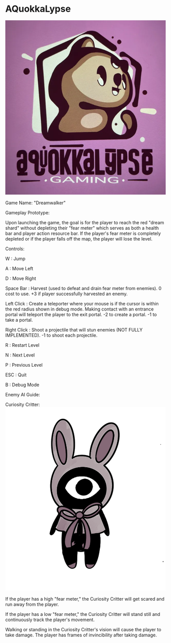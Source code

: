 # AQuokkaLypse
![Alt text](./assets/shared/AQUOKKALPYSE_LOGO.png?raw=true "Title")

Game Name: "Dreamwalker"

Gameplay Prototype:

Upon launching the game, the goal is for the player to reach the red "dream shard" without depleting their "fear meter" which serves as both a health bar and player action resource bar. If the player's fear meter is completely depleted or if the player falls off the map, the player will lose the level. 

Controls:

W : Jump

A : Move Left

D : Move Right

Space Bar : Harvest (used to defeat and drain fear meter from enemies). 0 cost to use. +3 if player successfully harvested an enemy.

Left Click : Create a teleporter where your mouse is if the cursor is within the red radius shown in debug mode. Making contact with an entrance portal will teleport the player to the exit portal. -2 to create a portal. -1 to take a portal.

Right Click : Shoot a projectile that will stun enemies (NOT FULLY IMPLEMENTED). -1 to shoot each projectile.

R : Restart Level

N : Next Level

P : Previous Level

ESC : Quit

B : Debug Mode

Enemy AI Guide:

Curiosity Critter:
![Alt text](./assets/shared/curiositycritter.png?raw=true "Title")

If the player has a high "fear meter," the Curiosity Critter will get scared and run away from the player.

If the player has a low "fear meter," the Curiosity Critter will stand still and continuously track the player's movement.

Walking or standing in the Curiosity Critter's vision will cause the player to take damage. The player has frames of invincibility after taking damage.

